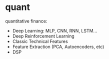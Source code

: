 # quant
quantitative finance:

- Deep Learning: MLP, CNN, RNN, LSTM...
- Deep Reinforcement Learning
- Classic Technical Features
- Feature Extraction (PCA, Autoencoders, etc)
- DSP
